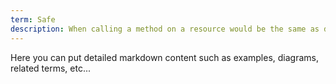 ```yaml
---
term: Safe
description: When calling a method on a resource would be the same as doing nothing. GET is a safe method.
---
```


Here you can put detailed markdown content such as examples, diagrams, related terms, etc... 
